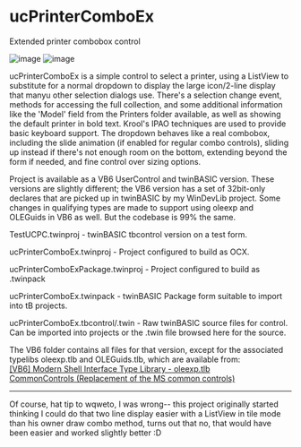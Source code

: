 # ucPrinterComboEx
Extended printer combobox control

![image](https://github.com/fafalone/ucPrinterComboEx/assets/7834493/f7a23f9d-d0c0-4a76-9cd6-6843e9be9d00) ![image](https://github.com/fafalone/ucPrinterComboEx/assets/7834493/871bf612-3985-47e6-9780-8d671553efc5)

ucPrinterComboEx is a simple control to select a printer, using a ListView to substitute for a normal dropdown to display the large icon/2-line display that manyu other selection dialogs use. There's a selection change event, methods for accessing the full collection, and some additional information like the 'Model' field from the Printers folder available, as well as showing the default printer in bold text. Krool's IPAO techniques are used to provide basic keyboard support. The dropdown behaves like a real combobox, including the slide animation (if enabled for regular combo controls), sliding up instead if there's not enough room on the bottom, extending beyond the form if needed, and fine control over sizing options.

Project is available as a VB6 UserControl and twinBASIC version. These versions are slightly different; the VB6 version has a set of 32bit-only declares that are picked up in twinBASIC by my WinDevLib project. Some changes in qualifying types are made to support using oleexp and OLEGuids in VB6 as well. But the codebase is 99% the same.

TestUCPC.twinproj - twinBASIC tbcontrol version on a test form.

ucPrinterComboEx.twinproj - Project configured to build as OCX.

ucPrinterComboExPackage.twinproj - Project configured to build as .twinpack

ucPrinterComboEx.twinpack - twinBASIC Package form suitable to import into tB projects.

ucPrinterComboEx.tbcontrol/.twin - Raw twinBASIC source files for control. Can be imported into projects or the .twin file browsed here for the source.

The VB6 folder contains all files for that version, except for the associated typelibs oleexp.tlb and OLEGuids.tlb, which are available from:\
[[VB6] Modern Shell Interface Type Library - oleexp.tlb](http://www.vbforums.com/showthread.php?786079)\
[CommonControls (Replacement of the MS common controls)](https://www.vbforums.com/showthread.php?698563-CommonControls-(Replacement-of-the-MS-common-controls))

---

Of course, hat tip to wqweto, I was wrong-- this project originally started thinking I could do that two line display easier with a ListView in tile mode than his owner draw combo method, turns out that no, that would have been easier and worked slightly better :D
